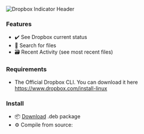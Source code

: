![Dropbox Indicator Header](https://github.com/rbribeiro/wingpanel-indicator-dropbox/blob/master/screenshots/top.png)
### Features
- ✔️ See Dropbox current status
- 🔎️ Search for files
- 🗃️ Recent Activity (see most recent files)

### Requirements
- The Official Dropbox CLI. You can download it here https://www.dropbox.com/install-linux

### Install 
- 📦️ [Download](https://github.com/rbribeiro/wingpanel-indicator-dropbox/blob/master/packages/com.github.rbribeiro.wingpanel-indicator-dropbox_0.1_amd64.deb) .deb package
- ⚙️ Compile from source: 
